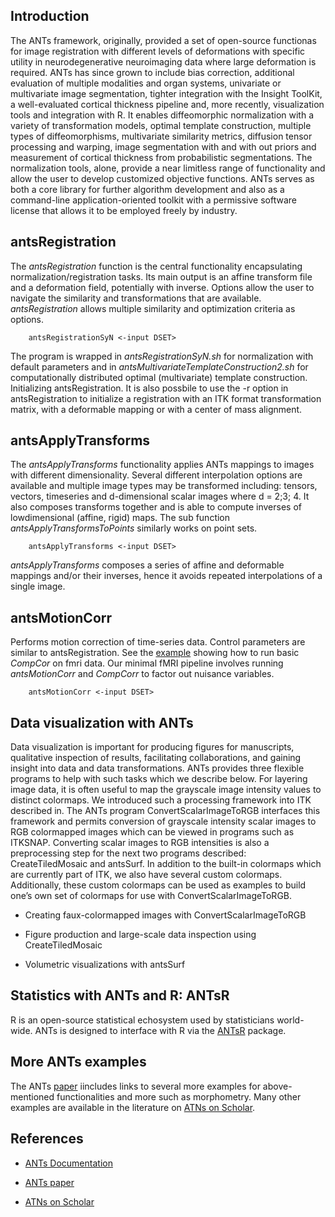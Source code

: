 ## Introduction

The ANTs framework, originally, provided a set of open-source functionas for image registration with different levels of deformations with specific utility in neurodegenerative neuroimaging data where large deformation is required. ANTs has since grown to include bias correction, additional evaluation of multiple modalities and organ systems, univariate or multivariate image segmentation, tighter integration with the Insight ToolKit, a well-evaluated cortical thickness pipeline and, more recently, visualization tools and integration with R. It enables diffeomorphic normalization with a variety of transformation models, optimal template construction, multiple types of diffeomorphisms, multivariate similarity metrics, diffusion tensor processing and warping, image segmentation with and with out priors and measurement of cortical thickness from probabilistic segmentations. The normalization tools, alone, provide a near limitless range of functionality and allow the user to develop customized objective functions. ANTs serves as both a core library for further algorithm development and also as a command-line application-oriented toolkit with a permissive software license that allows it to be employed freely by industry.  

## antsRegistration 
The *antsRegistration* function is the central functionality encapsulating normalization/registration tasks. Its main output is an affine transform file and a deformation field, potentially with inverse. Options allow the user to navigate the similarity and transformations that are available. *antsRegistration* allows multiple similarity and optimization criteria as options. 

  
        antsRegistrationSyN <-input DSET>


The program is wrapped in *antsRegistrationSyN.sh* for normalization with default parameters and in *antsMultivariateTemplateConstruction2.sh* for computationally distributed optimal (multivariate) template construction. Initializing antsRegistration. It is also possbile to use the -r option in antsRegistration to initialize a registration with an ITK format transformation matrix, with a deformable mapping or with a center of mass alignment. 

##  antsApplyTransforms 

The *antsApplyTransforms* functionality applies ANTs mappings to images with different dimensionality. Several different interpolation options are available and multiple image types may be transformed including: tensors, vectors, timeseries and d-dimensional scalar images where d = 2;3; 4. It also composes transforms together and is able to compute inverses of lowdimensional (affine, rigid) maps. The sub function *antsApplyTransformsToPoints* similarly works on point sets.

  
        antsApplyTransforms <-input DSET>


*antsApplyTransforms* composes a series of affine and deformable mappings and/or their inverses, hence it avoids repeated interpolations of a single image. 

##  antsMotionCorr 

Performs motion correction of time-series data. Control parameters are similar to antsRegistration. See the [example](http://stnava.github.io/fMRIANTs/) showing how to run basic *CompCor* on fmri data. Our minimal fMRI pipeline involves running *antsMotionCorr* and *CompCorr* to factor out nuisance variables.
  
        antsMotionCorr <-input DSET>


## Data visualization with ANTs

Data visualization is important for producing figures for manuscripts, qualitative inspection of results, facilitating collaborations, and gaining insight into data and data transformations. ANTs provides three flexible programs to help with such tasks which we describe below. For layering image data, it is often useful to map the grayscale image intensity values to distinct colormaps. We introduced such a processing framework into ITK described in. The ANTs program ConvertScalarImageToRGB interfaces this framework and permits conversion of grayscale intensity scalar images to RGB colormapped images which can be viewed in programs such as ITKSNAP. Converting scalar images to RGB intensities is also a preprocessing step for the next two programs described: CreateTiledMosaic and antsSurf. In addition to the built-in colormaps which are currently part of ITK, we also have several custom colormaps. Additionally, these custom colormaps can be used as examples to build one’s own set of colormaps for use with ConvertScalarImageToRGB.

+ Creating faux-colormapped images with ConvertScalarImageToRGB

+ Figure production and large-scale data inspection using CreateTiledMosaic

+ Volumetric visualizations with antsSurf

## Statistics with ANTs and R: ANTsR
R is an open-source statistical echosystem used by statisticians world-wide. ANTs is designed to interface with R via the [ANTsR](https://github.com/ANTsX/ANTsR) package. 

## More ANTs examples
The ANTs [paper](http://journal.frontiersin.org/Journal/10.3389/fninf.2014.00044/abstract) iincludes links to several more examples for above-mentioned functionalities and more such as morphometry. Many other examples are available in the literature on [ATNs on Scholar](https://scholar.google.com/citations?user=ox-mhOkAAAAJ&hl=en).

## References

+ [ANTs Documentation](http://stnava.github.io/ANTs/)

+ [ANTs paper](http://journal.frontiersin.org/Journal/10.3389/fninf.2014.00044/abstract) 

+ [ATNs on Scholar](https://scholar.google.com/citations?user=ox-mhOkAAAAJ&hl=en)
